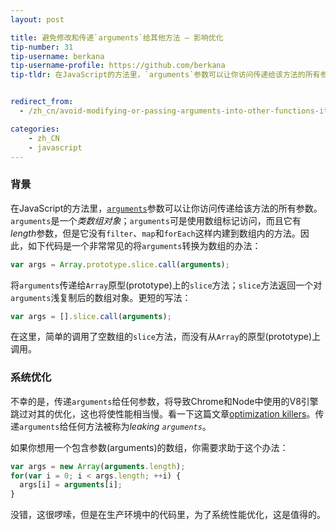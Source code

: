 ```yaml
---
layout: post

title: 避免修改和传递`arguments`给其他方法 — 影响优化
tip-number: 31
tip-username: berkana
tip-username-profile: https://github.com/berkana
tip-tldr: 在JavaScript的方法里，`arguments`参数可以让你访问传递给该方法的所有参数。`arguments`是一个*类数组对象*；`arguments`可是使用数组标记访问，而且它有*length*参数，但是它没有`filter`、`map`和`forEach`这样内建到数组内的方法。因此，如下代码是一个非常常见的将`arguments`转换为数组的办法


redirect_from:
  - /zh_cn/avoid-modifying-or-passing-arguments-into-other-functions-it-kills-optimization/

categories:
    - zh_CN
    - javascript
---
```


### 背景

在JavaScript的方法里，[`arguments`](https://developer.mozilla.org/zh-CN/docs/Web/JavaScript/Reference/Functions/arguments)参数可以让你访问传递给该方法的所有参数。`arguments`是一个*类数组对象*；`arguments`可是使用数组标记访问，而且它有*length*参数，但是它没有`filter`、`map`和`forEach`这样内建到数组内的方法。因此，如下代码是一个非常常见的将`arguments`转换为数组的办法：

```js
var args = Array.prototype.slice.call(arguments);
```

将`arguments`传递给`Array`原型(prototype)上的`slice`方法；`slice`方法返回一个对`arguments`浅复制后的数组对象。更短的写法：

```js
var args = [].slice.call(arguments);
```

在这里，简单的调用了空数组的`slice`方法，而没有从`Array`的原型(prototype)上调用。

### 系统优化

不幸的是，传递`arguments`给任何参数，将导致Chrome和Node中使用的V8引擎跳过对其的优化，这也将使性能相当慢。看一下这篇文章[optimization killers](https://github.com/petkaantonov/bluebird/wiki/Optimization-killers)。传递`arguments`给任何方法被称为*leaking `arguments`*。

如果你想用一个包含参数(arguments)的数组，你需要求助于这个办法：

```js
var args = new Array(arguments.length);
for(var i = 0; i < args.length; ++i) {
  args[i] = arguments[i];
}
```

没错，这很啰嗦，但是在生产环境中的代码里，为了系统性能优化，这是值得的。